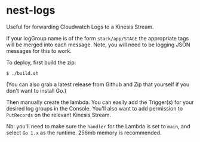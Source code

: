 # nest-logs

Useful for forwarding Cloudwatch Logs to a Kinesis Stream.

If your logGroup name is of the form `stack/app/STAGE` the appropriate tags
will be merged into each message. Note, you will need to be logging JSON
messages for this to work.

To deploy, first build the zip:

    $ ./build.sh

(You can also grab a latest release from Github and Zip that yourself if you
don't want to install Go.)

Then manually create the lambda. You can easily add the Trigger(s) for your
desired log groups in the Console. You'll also want to add permission to
`PutRecords` on the relevant Kinesis Stream.

Nb: you'll need to make sure the `handler` for the Lambda is set to `main`, and
select `Go 1.x` as the runtime. 256mb memory is recommended.
